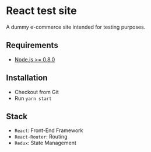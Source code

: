 # React test site

A dummy e-commerce site intended for testing purposes.

## Requirements
- [Node.js >= 0.8.0](http://nodejs.org/)

## Installation
- Checkout from Git
- Run `yarn start`

## Stack
- `React`: Front-End Framework
- `React-Router`: Routing
- `Redux`: State Management
